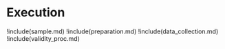 # Execution

!include(sample.md)
!include(preparation.md)
!include(data_collection.md)
!include(validity_proc.md)
